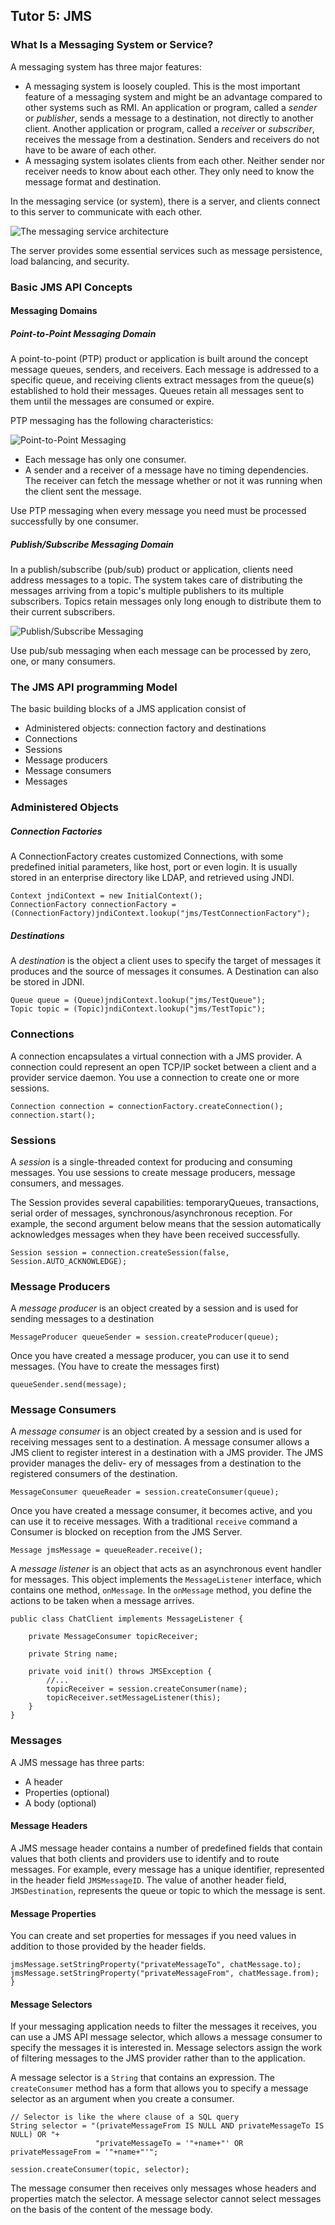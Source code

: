 ## Tutor 5: JMS
### What Is a Messaging System or Service?
A messaging system has three major features:
- A messaging system is loosely coupled. This is the most important feature of a messaging system and might be an advantage compared to other systems such as RMI. An application or program, called a *sender* or *publisher*, sends a message to a destination, not directly to another client. Another application or program, called a *receiver* or *subscriber*, receives the message from a destination. Senders and receivers do not have to be aware of each other.
- A messaging system isolates clients from each other. Neither sender nor receiver needs to know about each other. They only need to know the message format and destination.

In the messaging service (or system), there is a server, and clients connect to this server to communicate with each other.

![The messaging service architecture](messaging_architecture.png)

The server provides some essential services such as message persistence, load balancing, and security.

### Basic JMS API Concepts
#### Messaging Domains
##### Point-to-Point Messaging Domain
A point-to-point (PTP) product or application is built around the concept message queues, senders, and receivers. Each message is addressed to a specific queue, and receiving clients extract messages from the queue(s) established to hold their messages. Queues retain all messages sent to them until the messages are consumed or expire.

PTP messaging has the following characteristics:

![Point-to-Point Messaging](point-to-point.png)

- Each message has only one consumer.
- A sender and a receiver of a message have no timing dependencies. The receiver can fetch the message whether or not it was running when the client sent the message.

Use PTP messaging when every message you need must be processed successfully by one consumer.

##### Publish/Subscribe Messaging Domain
In a publish/subscribe (pub/sub) product or application, clients need address messages to a topic. The system takes care of distributing the messages arriving from a topic's multiple publishers to its multiple subscribers. Topics retain messages only long enough to distribute them to their current subscribers.

![Publish/Subscribe Messaging](publish-subscribe.png)

Use pub/sub messaging when each message can be processed by zero, one, or many consumers.

### The JMS API programming Model
The basic building blocks of a JMS application consist of 
- Administered objects: connection factory and destinations
- Connections
- Sessions
- Message producers
- Message consumers
- Messages

### Administered Objects
##### Connection Factories
A ConnectionFactory creates customized Connections, with some predefined initial parameters, like host, port or even login. It is usually stored in an enterprise directory like LDAP, and retrieved using JNDI.
```
Context jndiContext = new InitialContext();
ConnectionFactory connectionFactory = (ConnectionFactory)jndiContext.lookup("jms/TestConnectionFactory");
```

##### Destinations
A *destination* is the object a client uses to specify the target of messages it produces and the source of messages it consumes. A Destination can also be stored in JDNI.
```
Queue queue = (Queue)jndiContext.lookup("jms/TestQueue");
Topic topic = (Topic)jndiContext.lookup("jms/TestTopic");
```

### Connections
A connection encapsulates a virtual connection with a JMS provider. A connection could represent an open TCP/IP socket between a client and a provider service daemon. You use a connection to create one or more sessions.
```
Connection connection = connectionFactory.createConnection();
connection.start();
```

### Sessions
A *session* is a single-threaded context for producing and consuming messages. You use sessions to create message producers, message consumers, and messages.

The Session provides several capabilities: temporaryQueues, transactions, serial order of messages, synchronous/asynchronous reception. For example, the second argument below means that the session automatically acknowledges messages when they have been received successfully.
```
Session session = connection.createSession(false, Session.AUTO_ACKNOWLEDGE);
```

### Message Producers
A *message producer* is an object created by a session and is used for sending messages to a destination
```
MessageProducer queueSender = session.createProducer(queue);
```
Once you have created a message producer, you can use it to send messages. (You have to create the messages first)
```
queueSender.send(message);
```

### Message Consumers
A *message consumer* is an object created by a session and is used for receiving messages sent to a destination. A message consumer allows a JMS client to register interest in a destination with a JMS provider. The JMS provider manages the deliv- ery of messages from a destination to the registered consumers of the destination.
```
MessageConsumer queueReader = session.createConsumer(queue);
```
Once you have created a message consumer, it becomes active, and you can use it to receive messages. With a traditional `receive` command a Consumer is blocked on reception from the JMS Server.

```
Message jmsMessage = queueReader.receive();
```
A *message listener* is an object that acts as an asynchronous event handler for messages. This object implements the `MessageListener` interface, which contains one method, `onMessage`. In the `onMessage` method, you define the actions to be taken when a message arrives.

```
public class ChatClient implements MessageListener {
    
    private MessageConsumer topicReceiver;
    
    private String name;
    
    private void init() throws JMSException {
        //...
        topicReceiver = session.createConsumer(name);
        topicReceiver.setMessageListener(this);
    }
}
```

### Messages
A JMS message has three parts:
- A header
- Properties (optional)
- A body (optional)

#### Message Headers
A JMS message header contains a number of predefined fields that contain values that both clients and providers use to identify and to route messages. For example, every message has a unique identifier, represented in the header field `JMSMessageID`. The value of another header field, `JMSDestination`, represents the queue or topic to which the message is sent.

#### Message Properties
You can create and set properties for messages if you need values in addition to those provided by the header fields.
```
jmsMessage.setStringProperty("privateMessageTo", chatMessage.to);
jmsMessage.setStringProperty("privateMessageFrom", chatMessage.from);
}
```

#### Message Selectors
If your messaging application needs to filter the messages it receives, you can use a JMS API message selector, which allows a message consumer to specify the messages it is interested in. Message selectors assign the work of filtering messages to the JMS provider rather than to the application.

A message selector is a `String` that contains an expression. The `createConsumer` method has a form that allows you to specify a message selector as an argument when you create a consumer.
```
// Selector is like the where clause of a SQL query
String selector = "(privateMessageFrom IS NULL AND privateMessageTo IS NULL) OR "+
                   "privateMessageTo = '"+name+"' OR privateMessageFrom = '"+name+"'";
        
session.createConsumer(topic, selector);
```

The message consumer then receives only messages whose headers and properties match the selector. A message selector cannot select messages on the basis of the content of the message body.
